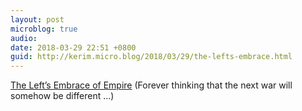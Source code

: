 ```yaml
---
layout: post
microblog: true
audio: 
date: 2018-03-29 22:51 +0800
guid: http://kerim.micro.blog/2018/03/29/the-lefts-embrace.html
---
```

[The Left’s Embrace of Empire](https://www.thenation.com/article/the-lefts-embrace-of-empire/) (Forever thinking that the next war will somehow be different …)
